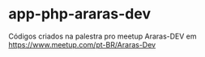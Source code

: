 # app-php-araras-dev
Códigos criados na palestra pro meetup Araras-DEV em https://www.meetup.com/pt-BR/Araras-Dev
